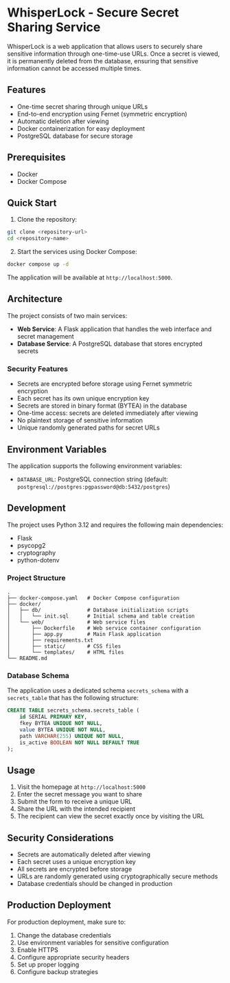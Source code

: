 # WhisperLock - Secure Secret Sharing Service

WhisperLock is a web application that allows users to securely share sensitive information through one-time-use URLs. Once a secret is viewed, it is permanently deleted from the database, ensuring that sensitive information cannot be accessed multiple times.

## Features

- One-time secret sharing through unique URLs
- End-to-end encryption using Fernet (symmetric encryption)
- Automatic deletion after viewing
- Docker containerization for easy deployment
- PostgreSQL database for secure storage

## Prerequisites

- Docker
- Docker Compose

## Quick Start

1. Clone the repository:
```bash
git clone <repository-url>
cd <repository-name>
```

2. Start the services using Docker Compose:
```bash
docker compose up -d
```

The application will be available at `http://localhost:5000`.

## Architecture

The project consists of two main services:

- **Web Service**: A Flask application that handles the web interface and secret management
- **Database Service**: A PostgreSQL database that stores encrypted secrets

### Security Features

- Secrets are encrypted before storage using Fernet symmetric encryption
- Each secret has its own unique encryption key
- Secrets are stored in binary format (BYTEA) in the database
- One-time access: secrets are deleted immediately after viewing
- No plaintext storage of sensitive information
- Unique randomly generated paths for secret URLs

## Environment Variables

The application supports the following environment variables:

- `DATABASE_URL`: PostgreSQL connection string (default: `postgresql://postgres:pgpassword@db:5432/postgres`)

## Development

The project uses Python 3.12 and requires the following main dependencies:
- Flask
- psycopg2
- cryptography
- python-dotenv

### Project Structure

```
.
├── docker-compose.yaml   # Docker Compose configuration
├── docker/
│   ├── db/               # Database initialization scripts
│   │   └── init.sql      # Initial schema and table creation
│   └── web/              # Web service files
│       ├── Dockerfile    # Web service container configuration
│       ├── app.py        # Main Flask application
│       ├── requirements.txt
│       ├── static/       # CSS files
│       └── templates/    # HTML files
└── README.md
```

### Database Schema

The application uses a dedicated schema `secrets_schema` with a `secrets_table` that has the following structure:

```sql
CREATE TABLE secrets_schema.secrets_table (
    id SERIAL PRIMARY KEY,
    fkey BYTEA UNIQUE NOT NULL,
    value BYTEA UNIQUE NOT NULL,
    path VARCHAR(255) UNIQUE NOT NULL,
    is_active BOOLEAN NOT NULL DEFAULT TRUE
);
```

## Usage

1. Visit the homepage at `http://localhost:5000`
2. Enter the secret message you want to share
3. Submit the form to receive a unique URL
4. Share the URL with the intended recipient
5. The recipient can view the secret exactly once by visiting the URL

## Security Considerations

- Secrets are automatically deleted after viewing
- Each secret uses a unique encryption key
- All secrets are encrypted before storage
- URLs are randomly generated using cryptographically secure methods
- Database credentials should be changed in production

## Production Deployment

For production deployment, make sure to:

1. Change the database credentials
2. Use environment variables for sensitive configuration
3. Enable HTTPS
4. Configure appropriate security headers
5. Set up proper logging
6. Configure backup strategies
